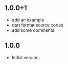 ## 1.0.0+1

- add an example
- dart format source codes
- add some comments

## 1.0.0

- Initial version.
